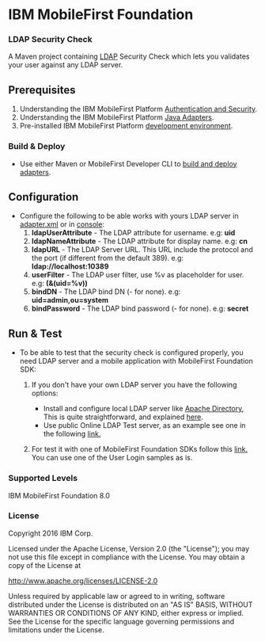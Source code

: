 IBM MobileFirst Foundation
==========================
### LDAP Security Check
A Maven project containing [LDAP](https://www.wikiwand.com/en/Lightweight_Directory_Access_Protocol) Security Check which lets you validates your user against any LDAP server.

## Prerequisites
1. Understanding the IBM MobileFirst Platform [Authentication and Security](https://mobilefirstplatform.ibmcloud.com/tutorials/en/foundation/8.0/authentication-and-security/).
2. Understanding the IBM MobileFirst Platform [Java Adapters](https://mobilefirstplatform.ibmcloud.com/tutorials/en/foundation/8.0/adapters/java-adapters/).
3. Pre-installed IBM MobileFirst Platform [development environment](https://mobilefirstplatform.ibmcloud.com/tutorials/en/foundation/8.0/setting-up-your-development-environment/).

### Build & Deploy
* Use either Maven or MobileFirst Developer CLI to [build and deploy adapters](https://mobilefirstplatform.ibmcloud.com/tutorials/en/foundation/8.0/adapters/creating-adapters/).

## Configuration
* Configure the following to be able works with yours LDAP server in [adapter.xml](./src/main/adapter-resources/adapter.xml) or in [console](http://localhost:9080/mfpconsole):
  1. **ldapUserAttribute** - The LDAP attribute for username. e.g: **uid**
  2. **ldapNameAttribute** - The LDAP attribute for display name. e.g: **cn**
  3. **ldapURL** - The LDAP Server URL. This URL include the protocol and the port (if different from the default 389). e.g: **ldap://localhost:10389**
  4. **userFilter** - The LDAP user filter, use %v as placeholder for user. e.g: **(&(uid=%v))**
  5. **bindDN** - The LDAP bind DN (- for none). e.g: **uid=admin,ou=system**
  6. **bindPassword** - The LDAP bind password (- for none). e.g: **secret**

## Run & Test
* To be able to test that the security check is configured properly, you need LDAP server and a mobile application with MobileFirst Foundation SDK:
  1. If you don't have your own LDAP server you have the following options:
      * Install and configure local LDAP server like [Apache Directory](http://directory.apache.org/studio/downloads.html), This is quite straightforward, and explained [here](http://www.stefan-seelmann.de/blog/setting-up-an-ldap-server-for-your-development-environment).
      * Use public Online LDAP Test server, as an example see one in the following [link.](http://www.forumsys.com/en/tutorials/integration-how-to/ldap/online-ldap-test-server/)

  2. For test it with one of MobileFirst Foundation SDKs follow this [link.](https://mobilefirstplatform.ibmcloud.com/tutorials/en/foundation/8.0/authentication-and-security/user-authentication/)  You can use one of the User Login samples as is.

### Supported Levels
IBM MobileFirst Foundation 8.0

### License
Copyright 2016 IBM Corp.

Licensed under the Apache License, Version 2.0 (the "License");
you may not use this file except in compliance with the License.
You may obtain a copy of the License at

http://www.apache.org/licenses/LICENSE-2.0

Unless required by applicable law or agreed to in writing, software
distributed under the License is distributed on an "AS IS" BASIS,
WITHOUT WARRANTIES OR CONDITIONS OF ANY KIND, either express or implied.
See the License for the specific language governing permissions and
limitations under the License.
